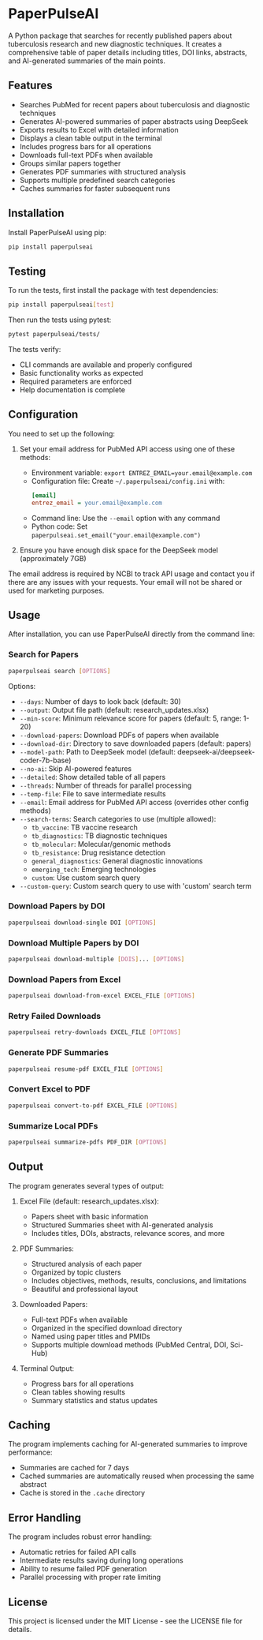 # PaperPulseAI

A Python package that searches for recently published papers about tuberculosis research and new diagnostic techniques. It creates a comprehensive table of paper details including titles, DOI links, abstracts, and AI-generated summaries of the main points.

## Features

- Searches PubMed for recent papers about tuberculosis and diagnostic techniques
- Generates AI-powered summaries of paper abstracts using DeepSeek
- Exports results to Excel with detailed information
- Displays a clean table output in the terminal
- Includes progress bars for all operations
- Downloads full-text PDFs when available
- Groups similar papers together
- Generates PDF summaries with structured analysis
- Supports multiple predefined search categories
- Caches summaries for faster subsequent runs

## Installation

Install PaperPulseAI using pip:

```bash
pip install paperpulseai
```

## Testing

To run the tests, first install the package with test dependencies:

```bash
pip install paperpulseai[test]
```

Then run the tests using pytest:

```bash
pytest paperpulseai/tests/
```

The tests verify:
- CLI commands are available and properly configured
- Basic functionality works as expected
- Required parameters are enforced
- Help documentation is complete

## Configuration

You need to set up the following:

1. Set your email address for PubMed API access using one of these methods:
   - Environment variable: `export ENTREZ_EMAIL=your.email@example.com`
   - Configuration file: Create `~/.paperpulseai/config.ini` with:
     ```ini
     [email]
     entrez_email = your.email@example.com
     ```
   - Command line: Use the `--email` option with any command
   - Python code: Set `paperpulseai.set_email("your.email@example.com")`

2. Ensure you have enough disk space for the DeepSeek model (approximately 7GB)

The email address is required by NCBI to track API usage and contact you if there are any issues with your requests. Your email will not be shared or used for marketing purposes.

## Usage

After installation, you can use PaperPulseAI directly from the command line:

### Search for Papers
```bash
paperpulseai search [OPTIONS]
```

Options:
- `--days`: Number of days to look back (default: 30)
- `--output`: Output file path (default: research_updates.xlsx)
- `--min-score`: Minimum relevance score for papers (default: 5, range: 1-20)
- `--download-papers`: Download PDFs of papers when available
- `--download-dir`: Directory to save downloaded papers (default: papers)
- `--model-path`: Path to DeepSeek model (default: deepseek-ai/deepseek-coder-7b-base)
- `--no-ai`: Skip AI-powered features
- `--detailed`: Show detailed table of all papers
- `--threads`: Number of threads for parallel processing
- `--temp-file`: File to save intermediate results
- `--email`: Email address for PubMed API access (overrides other config methods)
- `--search-terms`: Search categories to use (multiple allowed):
  - `tb_vaccine`: TB vaccine research
  - `tb_diagnostics`: TB diagnostic techniques
  - `tb_molecular`: Molecular/genomic methods
  - `tb_resistance`: Drug resistance detection
  - `general_diagnostics`: General diagnostic innovations
  - `emerging_tech`: Emerging technologies
  - `custom`: Use custom search query
- `--custom-query`: Custom search query to use with 'custom' search term

### Download Papers by DOI
```bash
paperpulseai download-single DOI [OPTIONS]
```

### Download Multiple Papers by DOI
```bash
paperpulseai download-multiple [DOIS]... [OPTIONS]
```

### Download Papers from Excel
```bash
paperpulseai download-from-excel EXCEL_FILE [OPTIONS]
```

### Retry Failed Downloads
```bash
paperpulseai retry-downloads EXCEL_FILE [OPTIONS]
```

### Generate PDF Summaries
```bash
paperpulseai resume-pdf EXCEL_FILE [OPTIONS]
```

### Convert Excel to PDF
```bash
paperpulseai convert-to-pdf EXCEL_FILE [OPTIONS]
```

### Summarize Local PDFs
```bash
paperpulseai summarize-pdfs PDF_DIR [OPTIONS]
```

## Output

The program generates several types of output:

1. Excel File (default: research_updates.xlsx):
   - Papers sheet with basic information
   - Structured Summaries sheet with AI-generated analysis
   - Includes titles, DOIs, abstracts, relevance scores, and more

2. PDF Summaries:
   - Structured analysis of each paper
   - Organized by topic clusters
   - Includes objectives, methods, results, conclusions, and limitations
   - Beautiful and professional layout

3. Downloaded Papers:
   - Full-text PDFs when available
   - Organized in the specified download directory
   - Named using paper titles and PMIDs
   - Supports multiple download methods (PubMed Central, DOI, Sci-Hub)

4. Terminal Output:
   - Progress bars for all operations
   - Clean tables showing results
   - Summary statistics and status updates

## Caching

The program implements caching for AI-generated summaries to improve performance:
- Summaries are cached for 7 days
- Cached summaries are automatically reused when processing the same abstract
- Cache is stored in the `.cache` directory

## Error Handling

The program includes robust error handling:
- Automatic retries for failed API calls
- Intermediate results saving during long operations
- Ability to resume failed PDF generation
- Parallel processing with proper rate limiting

## License

This project is licensed under the MIT License - see the LICENSE file for details. 
